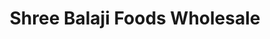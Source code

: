 ---
title: "Shree Balaji Foods Wholesale"
url: /pune/shree-balaji-foods-wholesale/
shop: Großhandel
---